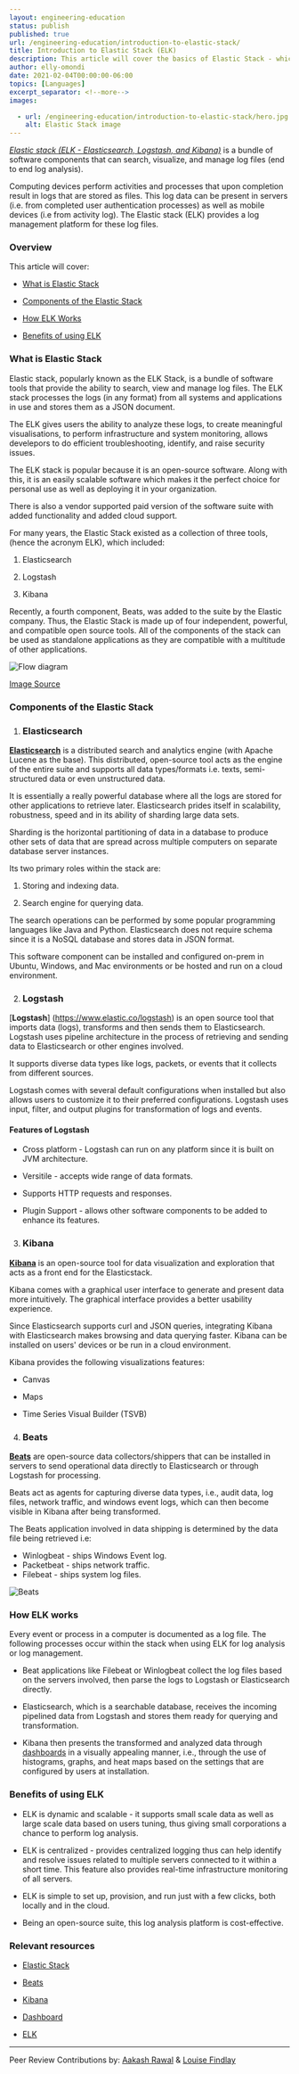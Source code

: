 ```yaml
---
layout: engineering-education
status: publish
published: true
url: /engineering-education/introduction-to-elastic-stack/
title: Introduction to Elastic Stack (ELK)
description: This article will cover the basics of Elastic Stack - which is a log management platform that can search, visualize, and manage log files.
author: elly-omondi
date: 2021-02-04T00:00:00-06:00
topics: [Languages]
excerpt_separator: <!--more-->
images:

  - url: /engineering-education/introduction-to-elastic-stack/hero.jpg
    alt: Elastic Stack image
---
```

[*Elastic stack (ELK - Elasticsearch, Logstash, and Kibana)*](https://www.elastic.co/elastic-stack) is a bundle of software components that can search, visualize, and manage log files (end to end log analysis).
<!--more-->
Computing devices perform activities and processes that upon completion result in logs that are stored as files. This log data can be present in servers (i.e. from completed user authentication processes) as well as mobile devices (i.e from activity log).
The Elastic stack (ELK) provides a log management platform for these log files.
### Overview
This article will cover:

- [What is Elastic Stack](#What-is-elastic-stack)

- [Components of the Elastic Stack](#Components-of-the-elastic-stack)

- [How ELK Works](#How-ELK-works)

- [Benefits of using ELK](#Benefits-of-using-ELK)

### What is Elastic Stack
Elastic stack, popularly known as the ELK Stack, is a bundle of software tools that provide the ability to search, view and manage log files. The ELK stack processes the logs (in any format) from all systems and applications in use and stores them as a JSON document.

The ELK gives users the ability to analyze these logs, to create meaningful visualisations, to perform infrastructure and system monitoring, allows develepors to do efficient troubleshooting, identify, and raise security issues.

The ELK stack is popular because it is an open-source software. Along with this, it is an easily scalable software which makes it the perfect choice for personal use as well as deploying it in your organization.

There is also a vendor supported paid version of the software suite with added functionality and added cloud support.

For many years, the Elastic Stack existed as a collection of three tools, (hence the acronym ELK), which included:

1. Elasticsearch

2. Logstash

3. Kibana

Recently, a fourth component, Beats, was added to the suite by the Elastic company. Thus, the Elastic Stack is made up of four independent, powerful, and compatible open source tools. All of the components of the stack can be used as standalone applications as they are compatible with a multitude of other applications.

![Flow diagram](/engineering-education/introduction-to-elastic-stack/flow-diagram.png)

[Image Source](https://encrypted-tbn0.gstatic.com/images?q=tbn:ANd9GcQZVZmZFPL7blODx-p4eva1gachnZ407hX1Eg&usqp=CAU
)
### Components of the Elastic Stack
1. ### Elasticsearch
[**Elasticsearch**](https://www.elastic.co/elasticsearch/) is a distributed search and analytics engine (with Apache Lucene as the base). This distributed, open-source tool acts as the engine of the entire suite and supports all data types/formats i.e. texts, semi-structured data or even unstructured data.

It is essentially a really powerful database where all the logs are stored for other applications to retrieve later. Elasticsearch prides itself in scalability, robustness, speed and in its ability of sharding large data sets.

Sharding is the horizontal partitioning of data in a database to produce other sets of data that are spread across multiple computers on separate database server instances.

Its two primary roles within the stack are:
1. Storing and indexing data.

2. Search engine for querying data.

The search operations can be performed by some popular programming languages like Java and Python. Elasticsearch does not require schema since it is a NoSQL database and stores data in JSON format.

This software component can be installed and configured on-prem in Ubuntu, Windows, and Mac environments or be hosted and run on a cloud environment.

2. ### Logstash
[**Logstash**] (https://www.elastic.co/logstash) is an open source tool that imports data (logs), transforms and then sends them to Elasticsearch. Logstash uses pipeline architecture in the process of retrieving and sending data to Elasticsearch or other engines involved.

It supports diverse data types like logs, packets, or events that it collects from different sources.

Logstash comes with several default configurations when installed but also allows users to customize it to their preferred configurations. Logstash uses input, filter, and output plugins for transformation of logs and events.

#### Features of Logstash
- Cross platform - Logstash can run on any platform since it is built on JVM architecture.

- Versitile - accepts wide range of data formats.

- Supports HTTP requests and responses.

- Plugin Support - allows other software components to be added to enhance its features.

3. ### Kibana
[**Kibana**](https://www.elastic.co/kibana) is an open-source tool for data visualization and exploration that acts as a front end for the Elasticstack.

Kibana comes with a graphical user interface to generate and present data more intuitively. The graphical interface provides a better usability experience.

Since Elasticsearch supports curl and JSON queries, integrating Kibana with Elasticsearch makes browsing and data querying faster.
Kibana can be installed on users' devices or be run in a cloud environment.

Kibana provides the following visualizations features:

- Canvas

- Maps

- Time Series Visual Builder (TSVB)

4. ### Beats
[**Beats**](https://www.elastic.co/beats/) are open-source data collectors/shippers that can be installed in servers to send operational data directly to Elasticsearch or through Logstash for processing.

Beats act as agents for capturing diverse data types, i.e., audit data, log files, network traffic, and windows event logs, which can then become visible in Kibana after being transformed.

The Beats application involved in data shipping is determined by the data file being retrieved i.e:
- Winlogbeat - ships Windows Event log.
- Packetbeat - ships network traffic.
- Filebeat - ships system log files.

![Beats](/engineering-education/introduction-to-elastic-stack/beats-logo-color.png)

### How ELK works
Every event or process in a computer is documented as a log file. The following processes occur within the stack when using ELK for log analysis or log management.

- Beat applications like Filebeat or Winlogbeat collect the log files based on the servers involved, then parse the logs to Logstash or Elasticsearch directly.

- Elasticsearch, which is a searchable database, receives the incoming pipelined data from Logstash and stores them ready for querying and transformation.

- Kibana then presents the transformed and analyzed data through [dashboards](https://www.elastic.co/guide/en/kibana/current/dashboard.html) in a visually appealing manner, i.e., through the use of histograms, graphs, and heat maps based on the settings that are configured by users at installation.

### Benefits of using ELK
- ELK is dynamic and scalable - it supports small scale data as well as large scale data based on users tuning, thus giving small corporations a chance to perform log analysis.

- ELK is centralized - provides centralized logging thus can help identify and resolve issues related to multiple servers connected to it within a short time. This feature also provides real-time infrastructure monitoring of all servers.

- ELK is simple to set up, provision, and run just with a few clicks, both locally and in the cloud.

- Being an open-source suite, this log analysis platform is cost-effective.

### Relevant resources
- [Elastic Stack](https://www.elastic.co/elastic-stack)

- [Beats](https://www.elastic.co/beats/)

- [Kibana](https://www.elastic.co/kibana)

- [Dashboard](https://www.elastic.co/guide/en/kibana/current/dashboard.html)

- [ELK](https://www.tutorialspoint.com/how_to_deploy_the_elk_stack_in_production/index.asp)

---
Peer Review Contributions by: [Aakash Rawal](engineering-education/authors/aakash-rawal/) & [Louise Findlay](/engineering-education/authors/louise-findlay/)
